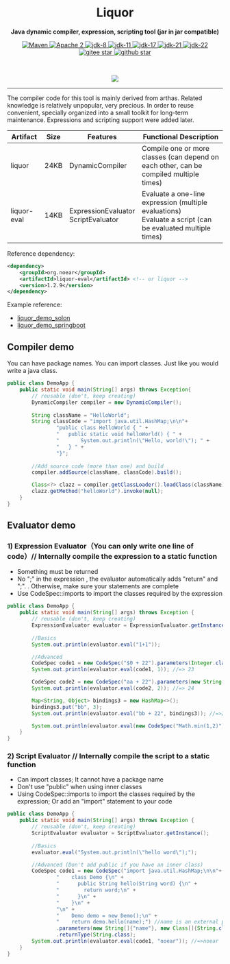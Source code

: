 <h1 align="center" style="text-align:center;">
Liquor
</h1>
<p align="center">
	<strong>Java dynamic compiler, expression, scripting tool (jar in jar compatible)</strong>
</p>
<p align="center">
    <a target="_blank" href="https://central.sonatype.com/search?q=org.noear%liquor">
        <img src="https://img.shields.io/maven-central/v/org.noear/liquor.svg?label=Maven%20Central" alt="Maven" />
    </a>
    <a target="_blank" href="LICENSE">
		<img src="https://img.shields.io/:License-Apache2-blue.svg" alt="Apache 2" />
	</a>
    <a target="_blank" href="https://www.oracle.com/java/technologies/javase/javase-jdk8-downloads.html">
		<img src="https://img.shields.io/badge/JDK-8-green.svg" alt="jdk-8" />
	</a>
    <a target="_blank" href="https://www.oracle.com/java/technologies/javase/jdk11-archive-downloads.html">
		<img src="https://img.shields.io/badge/JDK-11-green.svg" alt="jdk-11" />
	</a>
    <a target="_blank" href="https://www.oracle.com/java/technologies/javase/jdk17-archive-downloads.html">
		<img src="https://img.shields.io/badge/JDK-17-green.svg" alt="jdk-17" />
	</a>
    <a target="_blank" href="https://www.oracle.com/java/technologies/javase/jdk21-archive-downloads.html">
		<img src="https://img.shields.io/badge/JDK-21-green.svg" alt="jdk-21" />
	</a>
    <a target="_blank" href="https://www.oracle.com/java/technologies/javase/jdk22-archive-downloads.html">
		<img src="https://img.shields.io/badge/JDK-22-green.svg" alt="jdk-22" />
	</a>
    <br />
    <a target="_blank" href='https://gitee.com/noear/liquor/stargazers'>
		<img src='https://gitee.com/noear/liquor/badge/star.svg' alt='gitee star'/>
	</a>
    <a target="_blank" href='https://github.com/noear/liquor/stargazers'>
		<img src="https://img.shields.io/github/stars/noear/liquor.svg?style=flat&logo=github" alt="github star"/>
	</a>
</p>

<br/>
<p align="center">
	<a href="https://jq.qq.com/?_wv=1027&k=kjB5JNiC">
	<img src="https://img.shields.io/badge/QQ交流群-22200020-orange"/></a>
</p>

<hr>

The compiler code for this tool is mainly derived from arthas. Related knowledge is relatively unpopular, very precious. In order to reuse convenient, specially organized into a small toolkit for long-term maintenance. Expressions and scripting support were added later.

| Artifact             | Size | Features                                  | Functional Description                     |
|----------------------|------|-----------------------------------------|--------------------------|
| liquor               | 24KB | DynamicCompiler                         | Compile one or more classes (can depend on each other, can be compiled multiple times) |
| liquor-eval          | 14KB | ExpressionEvaluator<br>ScriptEvaluator  | Evaluate a one-line expression (multiple evaluations)<br/>Evaluate a script (can be evaluated multiple times) |


Reference dependency:

```xml
<dependency>
    <groupId>org.noear</groupId>
    <artifactId>liquor-eval</artifactId> <!-- or liquor -->
    <version>1.2.9</version>
</dependency>
```

Example reference:

* [liquor_demo_solon](liquor_demo_solon)
* [liquor_demo_springboot](liquor_demo_springboot)



## Compiler demo

You can have package names. You can import classes. Just like you would write a java class.

```java
public class DemoApp {
    public static void main(String[] args) throws Exception{
        // reusable (don't, keep creating)
        DynamicCompiler compiler = new DynamicCompiler();
        
        String className = "HelloWorld";
        String classCode = "import java.util.HashMap;\n\n"+
                "public class HelloWorld { " +
                "   public static void helloWorld() { " +
                "       System.out.println(\"Hello, world!\"); " +
                "   } " +
                "}";
        
        //Add source code (more than one) and build
        compiler.addSource(className, classCode).build();

        Class<?> clazz = compiler.getClassLoader().loadClass(className);
        clazz.getMethod("helloWorld").invoke(null);
    }
}
```



## Evaluator demo


### 1) Expression Evaluator（You can only write one line of code）// Internally compile the expression to a static function


* Something must be returned
* No ";" in the expression , the evaluator automatically adds "return" and ";". . Otherwise, make sure your statements are complete
* Use CodeSpec::imports to import the classes required by the expression


```java
public class DemoApp {
    public static void main(String[] args) throws Exception {
        // reusable (don't, keep creating)
        ExpressionEvaluator evaluator = ExpressionEvaluator.getInstance();
        
        //Basics
        System.out.println(evaluator.eval("1+1"));

        //Advanced
        CodeSpec code1 = new CodeSpec("$0 + 22").parameters(Integer.class);
        System.out.println(evaluator.eval(code1, 1)); //=> 23

        CodeSpec code2 = new CodeSpec("aa + 22").parameters(new String[]{"aa"}, new Class[]{Integer.class});
        System.out.println(evaluator.eval(code2, 2)); //=> 24

        Map<String, Object> bindings3 = new HashMap<>();
        bindings3.put("bb", 3);
        System.out.println(evaluator.eval("bb + 22", bindings3)); //=>25

        System.out.println(evaluator.eval(new CodeSpec("Math.min(1,2)").imports(Math.class))); //=>1
    }
}
```


### 2) Script Evaluator // Internally compile the script to a static function

* Can import classes; It cannot have a package name
* Don't use "public" when using inner classes
* Using CodeSpec::imports to import the classes required by the expression; Or add an "import" statement to your code


```java
public class DemoApp {
    public static void main(String[] args) throws Exception {
        // reusable (don't, keep creating)
        ScriptEvaluator evaluator = ScriptEvaluator.getInstance();
        
        //Basics
        evaluator.eval("System.out.println(\"hello word\");");

        //Advanced (Don't add public if you have an inner class)
        CodeSpec code1 = new CodeSpec("import java.util.HashMap;\n\n"+
                "    class Demo {\n" +
                "      public String hello(String word) {\n" +
                "        return word;\n" +
                "      }\n" +
                "    }\n" +
                "\n" +
                "    Demo demo = new Demo();\n" +
                "    return demo.hello(name);") //name is an external parameter
                .parameters(new String[]{"name"}, new Class[]{String.class})
                .returnType(String.class);
        System.out.println(evaluator.eval(code1, "noear")); //=>noear
    }
}
```
